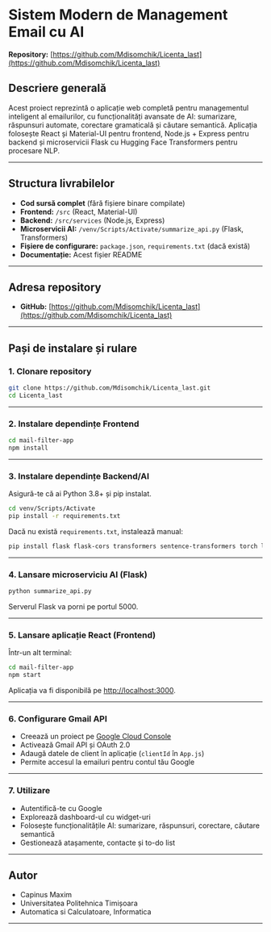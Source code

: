 # Sistem Modern de Management Email cu AI

**Repository:** [https://github.com/Mdisomchik/Licenta_last](https://github.com/Mdisomchik/Licenta_last)

## Descriere generală

Acest proiect reprezintă o aplicație web completă pentru managementul inteligent al emailurilor, cu funcționalități avansate de AI: sumarizare, răspunsuri automate, corectare gramaticală și căutare semantică. Aplicația folosește React și Material-UI pentru frontend, Node.js + Express pentru backend și microservicii Flask cu Hugging Face Transformers pentru procesare NLP.

---

## Structura livrabilelor

- **Cod sursă complet** (fără fișiere binare compilate)
- **Frontend:** `/src` (React, Material-UI)
- **Backend:** `/src/services` (Node.js, Express)
- **Microservicii AI:** `/venv/Scripts/Activate/summarize_api.py` (Flask, Transformers)
- **Fișiere de configurare:** `package.json`, `requirements.txt` (dacă există)
- **Documentație:** Acest fișier README

---

## Adresa repository

- **GitHub:** [https://github.com/Mdisomchik/Licenta_last](https://github.com/Mdisomchik/Licenta_last)

---

## Pași de instalare și rulare

### 1. Clonare repository

```bash
git clone https://github.com/Mdisomchik/Licenta_last.git
cd Licenta_last
```

---

### 2. Instalare dependințe Frontend

```bash
cd mail-filter-app
npm install
```

---

### 3. Instalare dependințe Backend/AI

Asigură-te că ai Python 3.8+ și pip instalat.

```bash
cd venv/Scripts/Activate
pip install -r requirements.txt
```

Dacă nu există `requirements.txt`, instalează manual:
```bash
pip install flask flask-cors transformers sentence-transformers torch langdetect
```

---

### 4. Lansare microserviciu AI (Flask)

```bash
python summarize_api.py
```
Serverul Flask va porni pe portul 5000.

---

### 5. Lansare aplicație React (Frontend)

Într-un alt terminal:

```bash
cd mail-filter-app
npm start
```
Aplicația va fi disponibilă pe [http://localhost:3000](http://localhost:3000).

---

### 6. Configurare Gmail API

- Creează un proiect pe [Google Cloud Console](https://console.cloud.google.com/)
- Activează Gmail API și OAuth 2.0
- Adaugă datele de client în aplicație (`clientId` în `App.js`)
- Permite accesul la emailuri pentru contul tău Google

---

### 7. Utilizare

- Autentifică-te cu Google
- Explorează dashboard-ul cu widget-uri
- Folosește funcționalitățile AI: sumarizare, răspunsuri, corectare, căutare semantică
- Gestionează atașamente, contacte și to-do list

---

## Autor

- Capinus Maxim
- Universitatea Politehnica Timișoara
- Automatica si Calculatoare, Informatica

---

